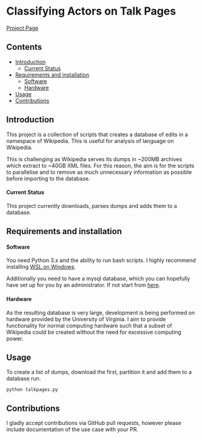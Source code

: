 # Classifying Actors on Talk Pages

[Project Page](https://meta.wikimedia.org/wiki/Research:Classifying_Actors_on_Talk_Pages#Goals)

## Contents

* [Introduction](#Introduction)
  * [Current Status](#Current-Status)
* [Requirements and installation](#Requirements-and-installation)
  * [Software](#Software)
  * [Hardware](#Hardware)
* [Usage](#Usage)
* [Contributions](#Contributions)
   
## Introduction

This project is a collection of scripts that creates a database of edits in
a namespace of Wikipedia. This is useful for analysis of language on
Wikipedia. 

This is challenging as Wikipedia serves its dumps in ~200MB archives
which extract to ~40GB XML files. For this reason, the aim is for the
scripts to parallelise and to remove as much unnecessary information as
possible before importing to the database.

#### Current Status

This project currently downloads, parses dumps and adds them to a database.

## Requirements and installation

#### Software 

You need Python 3.x and the ability to run bash scripts. I highly
recommend installing [WSL on
Windows](https://docs.microsoft.com/en-us/windows/wsl/install-win10). 

Additionally you need to have a mysql database, which you can hopefully have set up for you by an administrator. If not start from [here](https://dev.mysql.com/doc/refman/8.0/en/installing.html). 

#### Hardware

As the resulting database is very large, development is being performed on
hardware provided by the University of Virginia. I aim to provide
functionality for normal computing hardware such that a subset of
Wikipedia could be created without the need for excessive computing power. 

## Usage

To create a list of dumps, download the first, partition it and add them to a database run.

```
python talkpages.py
```


## Contributions

I gladly accept contributions via GitHub pull requests, however please include documentation of the use case with your PR.
